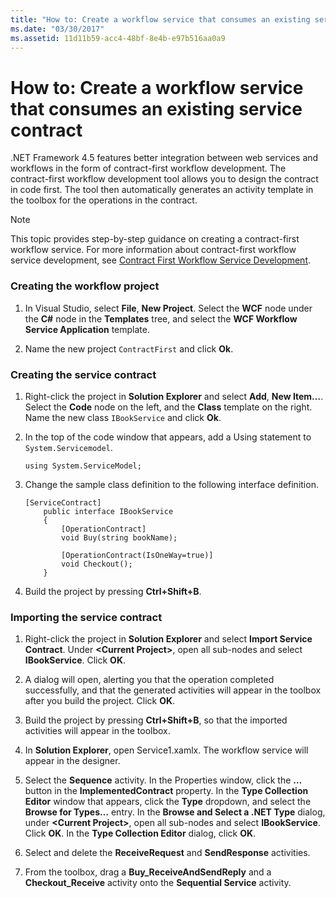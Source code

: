 ```yaml
---
title: "How to: Create a workflow service that consumes an existing service contract"
ms.date: "03/30/2017"
ms.assetid: 11d11b59-acc4-48bf-8e4b-e97b516aa0a9
---
```

# How to: Create a workflow service that consumes an existing service contract
.NET Framework 4.5 features better integration between web services and workflows in the form of contract-first workflow development. The contract-first workflow development tool allows you to design the contract in code first. The tool then automatically generates an activity template in the toolbox for the operations in the contract.  
  
> [!NOTE]
>  This topic provides step-by-step guidance on creating a contract-first workflow service. For more information about contract-first workflow service development, see [Contract First Workflow Service Development](contract-first-workflow-service-development.md).  
  
### Creating the workflow project  
  
1. In Visual Studio, select **File**, **New Project**. Select the **WCF** node under the **C#** node in the **Templates** tree, and select the **WCF Workflow Service Application** template.  
  
2. Name the new project `ContractFirst` and click **Ok**.  
  
### Creating the service contract  
  
1. Right-click the project in **Solution Explorer** and select **Add**, **New Item…**. Select the **Code** node on the left, and the **Class** template on the right. Name the new class `IBookService` and click **Ok**.  
  
2. In the top of the code window that appears, add a Using statement to `System.Servicemodel`.  
  
    ```  
    using System.ServiceModel;  
    ```  
  
3. Change the sample class definition to the following interface definition.  
  
    ```  
    [ServiceContract]  
        public interface IBookService  
        {  
            [OperationContract]  
            void Buy(string bookName);  
  
            [OperationContract(IsOneWay=true)]  
            void Checkout();  
        }  
    ```  
  
4. Build the project by pressing **Ctrl+Shift+B**.  
  
### Importing the service contract  
  
1. Right-click the project in **Solution Explorer** and select **Import Service Contract**. Under **\<Current Project>**, open all sub-nodes and select **IBookService**. Click **OK**.  
  
2. A dialog will open, alerting you that the operation completed successfully, and that the generated activities will appear in the toolbox after you build the project. Click **OK**.  
  
3. Build the project by pressing **Ctrl+Shift+B**, so that the imported activities will appear in the toolbox.  
  
4. In **Solution Explorer**, open Service1.xamlx. The workflow service will appear in the designer.  
  
5. Select the **Sequence** activity. In the Properties window, click the **…** button in the **ImplementedContract** property. In the **Type Collection Editor** window that appears, click the **Type** dropdown, and select the **Browse for Types…** entry. In the **Browse and Select a .NET Type** dialog, under **\<Current Project>**, open all sub-nodes and select **IBookService**. Click **OK**. In the **Type Collection Editor** dialog, click **OK**.  
  
6. Select and delete the **ReceiveRequest** and **SendResponse** activities.  
  
7. From the toolbox, drag a **Buy_ReceiveAndSendReply** and a **Checkout_Receive** activity onto the **Sequential Service** activity.
